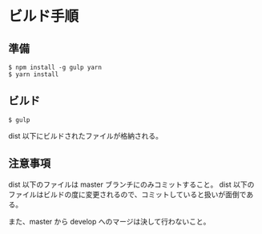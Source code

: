 ビルド手順
==========

準備
-----

    $ npm install -g gulp yarn
    $ yarn install

ビルド
------

    $ gulp

dist 以下にビルドされたファイルが格納される。

注意事項
--------

dist 以下のファイルは master ブランチにのみコミットすること。
dist 以下のファイルはビルドの度に変更されるので、コミットしていると扱いが面倒である。

また、master から develop へのマージは決して行わないこと。

